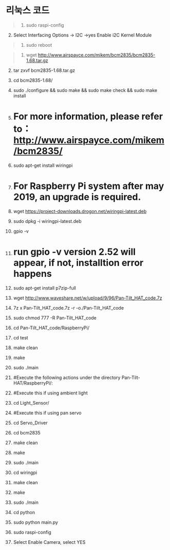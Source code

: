 # 리눅스 코드

>1.  sudo raspi-config 
2.  Select Interfacing Options -> I2C ->yes Enable i2C Kernel Module

>1.	sudo reboot

>1. wget http://www.airspayce.com/mikem/bcm2835/bcm2835-1.68.tar.gz
2. tar zxvf bcm2835-1.68.tar.gz 
3. cd bcm2835-1.68/
4. sudo ./configure && sudo make && sudo make check && sudo make install
5. # For more information, please refer to：http://www.airspayce.com/mikem/bcm2835/

1. sudo apt-get install wiringpi
2. # For Raspberry Pi system after may 2019, an upgrade is required.
3. wget https://project-downloads.drogon.net/wiringpi-latest.deb
4. sudo dpkg -i wiringpi-latest.deb
5. gpio -v
6. # run gpio -v version 2.52 will appear, if not, installtion error happens

1. sudo apt-get install p7zip-full
2. wget http://www.waveshare.net/w/upload/9/96/Pan-Tilt_HAT_code.7z
3. 7z x Pan-Tilt_HAT_code.7z -r -o./Pan-Tilt_HAT_code
4. sudo chmod 777 -R  Pan-Tilt_HAT_code
5. cd Pan-Tilt_HAT_code/RaspberryPi/

1. cd test
2. make clean
3. make
4. sudo ./main

1. #Execute the following actions under the directory Pan-Tilt-HAT/RaspberryPi/:
2. #Execute this if using ambient light
3. cd Light_Sensor/
4. #Execute this if using pan servo
5. cd Servo_Driver

1. cd bcm2835
2. make clean
3. make
4. sudo ./main

1. cd wiringpi
2. make clean
3. make
4. sudo ./main

1. cd python
2. sudo python main.py

1. sudo raspi-config
2. Select Enable Camera, select YES
